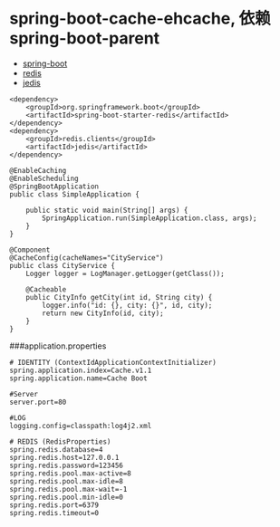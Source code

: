 # spring-boot-cache-ehcache, 依赖spring-boot-parent
* [spring-boot](http://docs.spring.io/spring-boot/docs/current/reference/htmlsingle/)
* [redis](http://redis.io/)
* [jedis](https://github.com/xetorthio/jedis)

```
<dependency>
	<groupId>org.springframework.boot</groupId>
	<artifactId>spring-boot-starter-redis</artifactId>
</dependency>
<dependency>
	<groupId>redis.clients</groupId>
	<artifactId>jedis</artifactId>
</dependency>
```

```
@EnableCaching
@EnableScheduling
@SpringBootApplication
public class SimpleApplication {

	public static void main(String[] args) {
		SpringApplication.run(SimpleApplication.class, args);
	}
}

@Component
@CacheConfig(cacheNames="CityService")
public class CityService {
	Logger logger = LogManager.getLogger(getClass());

	@Cacheable
	public CityInfo getCity(int id, String city) {
		logger.info("id: {}, city: {}", id, city);
		return new CityInfo(id, city);
	}
}
```
###application.properties
```
# IDENTITY (ContextIdApplicationContextInitializer)
spring.application.index=Cache.v1.1
spring.application.name=Cache Boot

#Server
server.port=80

#LOG
logging.config=classpath:log4j2.xml

# REDIS (RedisProperties)
spring.redis.database=4
spring.redis.host=127.0.0.1
spring.redis.password=123456
spring.redis.pool.max-active=8
spring.redis.pool.max-idle=8
spring.redis.pool.max-wait=-1
spring.redis.pool.min-idle=0
spring.redis.port=6379
spring.redis.timeout=0
```
